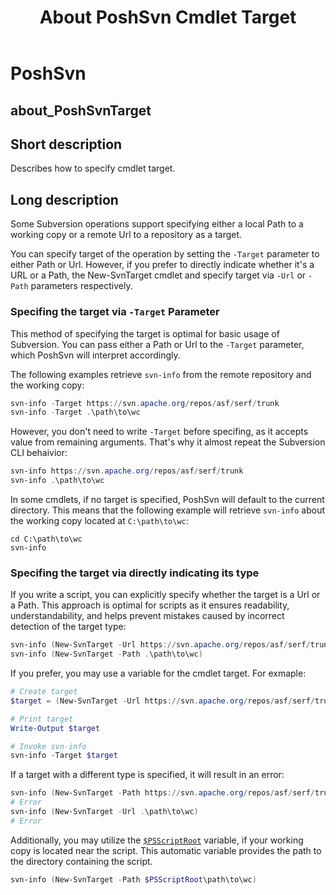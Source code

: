﻿---
description: Describes how to specify cmdlet target.
Locale: en-US
online version: https://www.poshsvn.com/docs/about_PoshSvnTarget/
schema: 2.0.0
title: About PoshSvn Cmdlet Target
---

# PoshSvn
## about_PoshSvnTarget

## Short description
Describes how to specify cmdlet target.

## Long description

Some Subversion operations support specifying either a local Path to a working copy or a remote Url to a repository as a target.

You can specify target of the operation by setting the
`-Target` parameter to either Path or Url. However,
if you prefer to directly indicate whether it's a URL
or a Path, the New-SvnTarget cmdlet and specify target
via `-Url` or `-Path` parameters respectively.

### Specifing the target via `-Target` Parameter

This method of specifying the target is optimal for basic
usage of Subversion. You can pass either a Path or Url to
the `-Target` parameter, which PoshSvn will interpret accordingly.

The following examples retrieve `svn-info` from the remote repository and the working copy:

```powershell
svn-info -Target https://svn.apache.org/repos/asf/serf/trunk
svn-info -Target .\path\to\wc
```

However, you don't need to write `-Target` before specifing,
as it accepts value from remaining arguments. That's why it
almost repeat the Subversion CLI behaivior:

```powershell
svn-info https://svn.apache.org/repos/asf/serf/trunk
svn-info .\path\to\wc
```

In some cmdlets, if no target is specified, PoshSvn will
default to the current directory. This means that the
following example will retrieve `svn-info` about the
working copy located at `C:\path\to\wc`:

```
cd C:\path\to\wc
svn-info
```

### Specifing the target via directly indicating its type

If you write a script, you can explicitly specify whether
the target is a Url or a Path. This approach is optimal
for scripts as it ensures readability, understandability,
and helps prevent mistakes caused by incorrect detection of the target type:

```powershell
svn-info (New-SvnTarget -Url https://svn.apache.org/repos/asf/serf/trunk)
svn-info (New-SvnTarget -Path .\path\to\wc)
```

If you prefer, you may use a variable for the cmdlet target. For exmaple:

```powershell
# Create target
$target = (New-SvnTarget -Url https://svn.apache.org/repos/asf/serf/trunk)

# Print target
Write-Output $target

# Invoke svn-info
svn-info -Target $target
```

If a target with a different type is specified, it will result in an error:

```powershell
svn-info (New-SvnTarget -Path https://svn.apache.org/repos/asf/serf/trunk)
# Error
svn-info (New-SvnTarget -Url .\path\to\wc)
# Error
```

Additionally, you may utilize the
[`$PSScriptRoot`](https://learn.microsoft.com/en-us/powershell/module/microsoft.powershell.core/about/about_automatic_variables?view=powershell-7.4#psscriptroot)
variable, if your working copy is located near the script.
This automatic variable provides the path to the directory
containing the script.

```powershell
svn-info (New-SvnTarget -Path $PSScriptRoot\path\to\wc)
```
